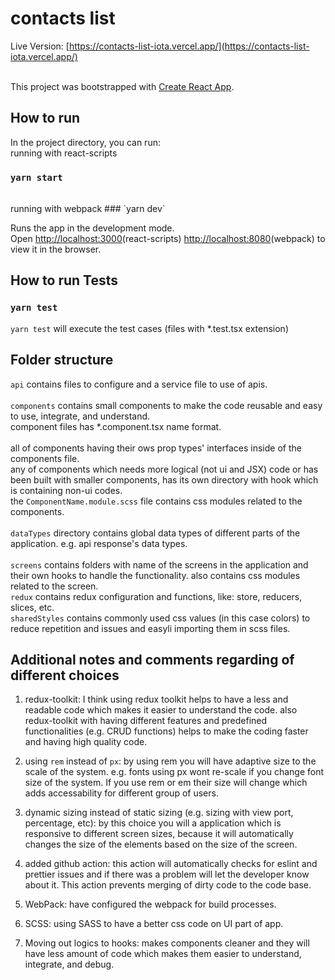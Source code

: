 # contacts list

Live Version: [https://contacts-list-iota.vercel.app/](https://contacts-list-iota.vercel.app/)
<br/>
<br/>

This project was bootstrapped with [Create React App](https://github.com/facebook/create-react-app).

## How to run

In the project directory, you can run:
</br>
running with react-scripts
### `yarn start`

</br>
running with webpack
### `yarn dev`

Runs the app in the development mode.\
Open [http://localhost:3000](http://localhost:3000)(react-scripts) [http://localhost:8080](http://localhost:8080)(webpack) to view it in the browser.

## How to run Tests

### `yarn test`

`yarn test` will execute the test cases (files with \*.test.tsx extension)

## Folder structure

`api` contains files to configure and a service file to use of apis. </br></br>
`components` contains small components to make the code reusable and easy to use, integrate, and understand.</br> component files has \*.component.tsx name format.</br></br>
all of components having their ows prop types' interfaces inside of the components file. </br>
any of components which needs more logical (not ui and JSX) code or has been built with smaller components, has its own directory with hook which is containing non-ui codes.</br> the `ComponentName.module.scss` file contains css modules related to the components.</br></br>
`dataTypes` directory contains global data types of different parts of the application. e.g. api response's data types.</br></br>
`screens` contains folders with name of the screens in the application and their own hooks to handle the functionality. also contains css modules related to the screen.</br>
`redux` contains redux configuration and functions, like: store, reducers, slices, etc.</br>
`sharedStyles` contains commonly used css values (in this case colors) to reduce repetition and issues and easyli importing them in scss files.</br>

## Additional notes and comments regarding of different choices

1. redux-toolkit: I think using redux toolkit helps to have a less and readable code which makes it easier to understand the code. also redux-toolkit with having different features and predefined functionalities (e.g. CRUD functions) helps to make the coding faster and having high quality code.

2. using `rem` instead of `px`: by using rem you will have adaptive size to the scale of the system. e.g. fonts using px wont re-scale if you change font size of the system. If you use rem or em their size will change which adds accessability for different group of users.
3. dynamic sizing instead of static sizing (e.g. sizing with view port, percentage, etc): by this choice you will a application which is responsive to different screen sizes, because it will automatically changes the size of the elements based on the size of the screen.
4. added github action: this action will automatically checks for eslint and prettier issues and if there was a problem will let the developer know about it. This action prevents merging of dirty code to the code base.
4. WebPack: have configured the webpack for build processes.
5. SCSS: using SASS to have a better css code on UI part of app.
6. Moving out logics to hooks: makes components cleaner and they will have less amount of code which makes them easier to understand, integrate, and debug.